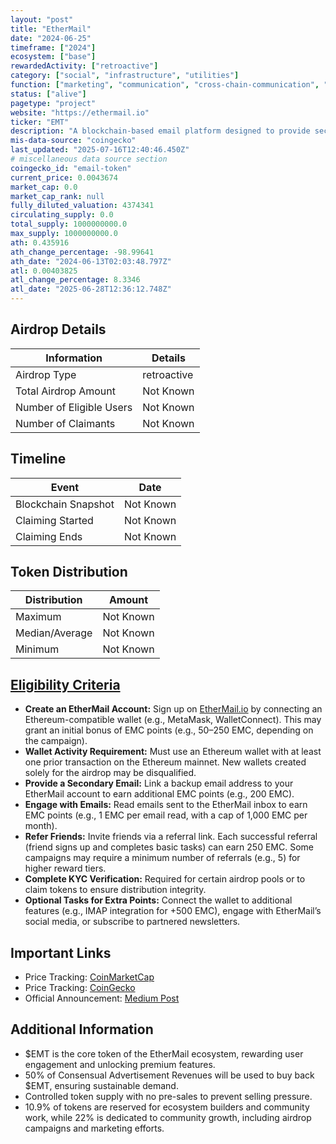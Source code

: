 ```yaml
---
layout: "post"
title: "EtherMail"
date: "2024-06-25"
timeframe: ["2024"]
ecosystem: ["base"]
rewardedActivity: ["retroactive"]
category: ["social", "infrastructure", "utilities"]
function: ["marketing", "communication", "cross-chain-communication", "wallets"]
status: ["alive"]
pagetype: "project"
website: "https://ethermail.io"
ticker: "EMT"
description: "A blockchain-based email platform designed to provide secure, anonymous, and user-controlled email communication. It bridges the gap between Web2 and Web3, rewarding users for engagement with consensual marketing."
mis-data-source: "coingecko"
last_updated: "2025-07-16T12:40:46.450Z"
# miscellaneous data source section
coingecko_id: "email-token"
current_price: 0.0043674
market_cap: 0.0
market_cap_rank: null
fully_diluted_valuation: 4374341
circulating_supply: 0.0
total_supply: 1000000000.0
max_supply: 1000000000.0
ath: 0.435916
ath_change_percentage: -98.99641
ath_date: "2024-06-13T02:03:48.797Z"
atl: 0.00403825
atl_change_percentage: 8.3346
atl_date: "2025-06-28T12:36:12.748Z"
---
```


## Airdrop Details

| Information              | Details     |
| ------------------------ | ----------- |
| Airdrop Type             | retroactive |
| Total Airdrop Amount     | Not Known   |
| Number of Eligible Users | Not Known   |
| Number of Claimants      | Not Known   |

## Timeline

| Event               | Date      |
| ------------------- | --------- |
| Blockchain Snapshot | Not Known |
| Claiming Started    | Not Known |
| Claiming Ends       | Not Known |

## Token Distribution

| Distribution   | Amount    |
| -------------- | --------- |
| Maximum        | Not Known |
| Median/Average | Not Known |
| Minimum        | Not Known |

## [Eligibility Criteria](https://medium.com/@ethermail_io/launching-emt-the-worlds-first-email-token-e2378336de18)

- **Create an EtherMail Account:** Sign up on [EtherMail.io](https://ethermail.io) by connecting an Ethereum-compatible wallet (e.g., MetaMask, WalletConnect). This may grant an initial bonus of EMC points (e.g., 50–250 EMC, depending on the campaign).
- **Wallet Activity Requirement:** Must use an Ethereum wallet with at least one prior transaction on the Ethereum mainnet. New wallets created solely for the airdrop may be disqualified.
- **Provide a Secondary Email:** Link a backup email address to your EtherMail account to earn additional EMC points (e.g., 200 EMC).
- **Engage with Emails:** Read emails sent to the EtherMail inbox to earn EMC points (e.g., 1 EMC per email read, with a cap of 1,000 EMC per month).
- **Refer Friends:** Invite friends via a referral link. Each successful referral (friend signs up and completes basic tasks) can earn 250 EMC. Some campaigns may require a minimum number of referrals (e.g., 5) for higher reward tiers.
- **Complete KYC Verification:** Required for certain airdrop pools or to claim tokens to ensure distribution integrity.
- **Optional Tasks for Extra Points:** Connect the wallet to additional features (e.g., IMAP integration for +500 EMC), engage with EtherMail’s social media, or subscribe to partnered newsletters.

## Important Links

- Price Tracking: [CoinMarketCap](https://coinmarketcap.com/currencies/email-token)
- Price Tracking: [CoinGecko](https://www.coingecko.com/en/coins/email-token)
- Official Announcement: [Medium Post](https://medium.com/@ethermail_io/launching-emt-the-worlds-first-email-token-e2378336de18)

## Additional Information

- $EMT is the core token of the EtherMail ecosystem, rewarding user engagement and unlocking premium features.
- 50% of Consensual Advertisement Revenues will be used to buy back $EMT, ensuring sustainable demand.
- Controlled token supply with no pre-sales to prevent selling pressure.
- 10.9% of tokens are reserved for ecosystem builders and community work, while 22% is dedicated to community growth, including airdrop campaigns and marketing efforts.